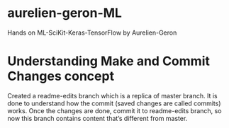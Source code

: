 # aurelien-geron-ML
Hands on ML-SciKit-Keras-TensorFlow by Aurelien-Geron
# Understanding Make and Commit Changes concept
Created a readme-edits branch which is a replica of master branch. It is done to understand how the commit (saved changes are called commits) works. Once the changes are done, commit it to readme-edits branch, so now this branch contains content that’s different from master.
